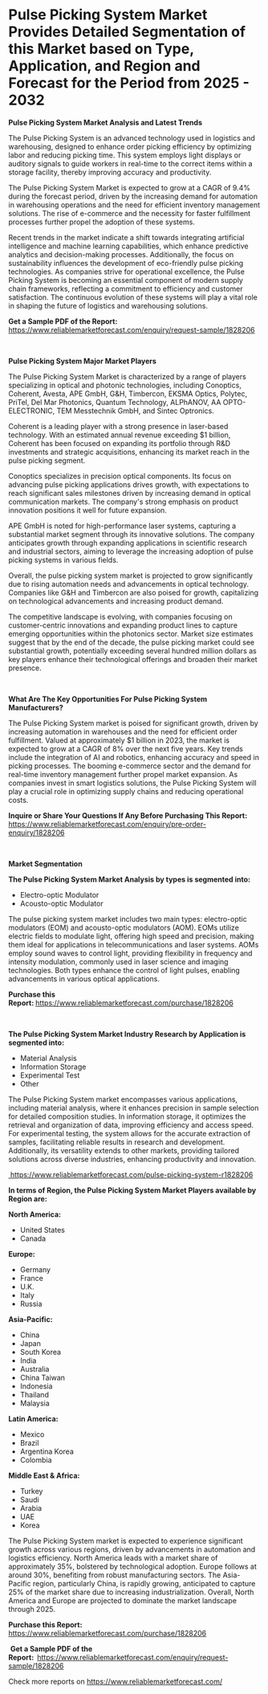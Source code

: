 <p><h1>Pulse Picking System Market Provides Detailed Segmentation of this Market based on Type, Application, and Region and Forecast for the Period from 2025 - 2032</h1></p><p><strong>Pulse Picking System Market Analysis and Latest Trends</strong></p>
<p><p>The Pulse Picking System is an advanced technology used in logistics and warehousing, designed to enhance order picking efficiency by optimizing labor and reducing picking time. This system employs light displays or auditory signals to guide workers in real-time to the correct items within a storage facility, thereby improving accuracy and productivity. </p><p>The Pulse Picking System Market is expected to grow at a CAGR of 9.4% during the forecast period, driven by the increasing demand for automation in warehousing operations and the need for efficient inventory management solutions. The rise of e-commerce and the necessity for faster fulfillment processes further propel the adoption of these systems. </p><p>Recent trends in the market indicate a shift towards integrating artificial intelligence and machine learning capabilities, which enhance predictive analytics and decision-making processes. Additionally, the focus on sustainability influences the development of eco-friendly pulse picking technologies. As companies strive for operational excellence, the Pulse Picking System is becoming an essential component of modern supply chain frameworks, reflecting a commitment to efficiency and customer satisfaction. The continuous evolution of these systems will play a vital role in shaping the future of logistics and warehousing solutions.</p></p>
<p><strong>Get a Sample PDF of the Report:&nbsp;</strong> <a href="https://www.reliablemarketforecast.com/enquiry/request-sample/1828206?utm_campaign=2876&utm_medium=2&utm_source=Github&utm_content=ia&utm_term=12042025&utm_id=pulse-picking-system">https://www.reliablemarketforecast.com/enquiry/request-sample/1828206</a></p>
<p>&nbsp;</p>
<p><strong>Pulse Picking System Major Market Players</strong></p>
<p><p>The Pulse Picking System Market is characterized by a range of players specializing in optical and photonic technologies, including Conoptics, Coherent, Avesta, APE GmbH, G&H, Timbercon, EKSMA Optics, Polytec, PriTel, Del Mar Photonics, Quantum Technology, ALPhANOV, AA OPTO-ELECTRONIC, TEM Messtechnik GmbH, and Sintec Optronics.</p><p>Coherent is a leading player with a strong presence in laser-based technology. With an estimated annual revenue exceeding $1 billion, Coherent has been focused on expanding its portfolio through R&D investments and strategic acquisitions, enhancing its market reach in the pulse picking segment.</p><p>Conoptics specializes in precision optical components. Its focus on advancing pulse picking applications drives growth, with expectations to reach significant sales milestones driven by increasing demand in optical communication markets. The company's strong emphasis on product innovation positions it well for future expansion.</p><p>APE GmbH is noted for high-performance laser systems, capturing a substantial market segment through its innovative solutions. The company anticipates growth through expanding applications in scientific research and industrial sectors, aiming to leverage the increasing adoption of pulse picking systems in various fields.</p><p>Overall, the pulse picking system market is projected to grow significantly due to rising automation needs and advancements in optical technology. Companies like G&H and Timbercon are also poised for growth, capitalizing on technological advancements and increasing product demand. </p><p>The competitive landscape is evolving, with companies focusing on customer-centric innovations and expanding product lines to capture emerging opportunities within the photonics sector. Market size estimates suggest that by the end of the decade, the pulse picking market could see substantial growth, potentially exceeding several hundred million dollars as key players enhance their technological offerings and broaden their market presence.</p></p>
<p>&nbsp;</p>
<p><strong>What Are The Key Opportunities For Pulse Picking System Manufacturers?</strong></p>
<p><p>The Pulse Picking System market is poised for significant growth, driven by increasing automation in warehouses and the need for efficient order fulfillment. Valued at approximately $1 billion in 2023, the market is expected to grow at a CAGR of 8% over the next five years. Key trends include the integration of AI and robotics, enhancing accuracy and speed in picking processes. The booming e-commerce sector and the demand for real-time inventory management further propel market expansion. As companies invest in smart logistics solutions, the Pulse Picking System will play a crucial role in optimizing supply chains and reducing operational costs.</p></p>
<p><strong>Inquire or Share Your Questions If Any Before Purchasing This Report:</strong> <a href="https://www.reliablemarketforecast.com/enquiry/pre-order-enquiry/1828206?utm_campaign=2876&utm_medium=2&utm_source=Github&utm_content=ia&utm_term=12042025&utm_id=pulse-picking-system">https://www.reliablemarketforecast.com/enquiry/pre-order-enquiry/1828206</a></p>
<p>&nbsp;</p>
<p><strong>Market Segmentation</strong></p>
<p><strong>The Pulse Picking System Market Analysis by types is segmented into:</strong></p>
<p><ul><li>Electro-optic Modulator</li><li>Acousto-optic Modulator</li></ul></p>
<p><p>The pulse picking system market includes two main types: electro-optic modulators (EOM) and acousto-optic modulators (AOM). EOMs utilize electric fields to modulate light, offering high speed and precision, making them ideal for applications in telecommunications and laser systems. AOMs employ sound waves to control light, providing flexibility in frequency and intensity modulation, commonly used in laser science and imaging technologies. Both types enhance the control of light pulses, enabling advancements in various optical applications.</p></p>
<p><strong>Purchase this Report:&nbsp;</strong><a href="https://www.reliablemarketforecast.com/purchase/1828206?utm_campaign=2876&utm_medium=2&utm_source=Github&utm_content=ia&utm_term=12042025&utm_id=pulse-picking-system">https://www.reliablemarketforecast.com/purchase/1828206</a></p>
<p>&nbsp;</p>
<p><strong>The Pulse Picking System Market Industry Research by Application is segmented into:</strong></p>
<p><ul><li>Material Analysis</li><li>Information Storage</li><li>Experimental Test</li><li>Other</li></ul></p>
<p><p>The Pulse Picking System market encompasses various applications, including material analysis, where it enhances precision in sample selection for detailed composition studies. In information storage, it optimizes the retrieval and organization of data, improving efficiency and access speed. For experimental testing, the system allows for the accurate extraction of samples, facilitating reliable results in research and development. Additionally, its versatility extends to other markets, providing tailored solutions across diverse industries, enhancing productivity and innovation.</p></p>
<p><a href="https://www.reliablemarketforecast.com/pulse-picking-system-r1828206?utm_campaign=2876&utm_medium=2&utm_source=Github&utm_content=ia&utm_term=12042025&utm_id=pulse-picking-system">&nbsp;https://www.reliablemarketforecast.com/pulse-picking-system-r1828206</a></p>
<p><strong>In terms of Region, the Pulse Picking System Market Players available by Region are:</strong></p>
<p>
    <p> <strong> North America: </strong>
        <ul>
            <li>United States</li>
            <li>Canada</li>
        </ul>
        </p> 
    <p> <strong> Europe: </strong>
        <ul>
            <li>Germany</li>
            <li>France</li>
            <li>U.K.</li>
            <li>Italy</li>
            <li>Russia</li>
        </ul>
        </p> 
    <p> <strong> Asia-Pacific: </strong>
        <ul>
            <li>China</li>
            <li>Japan</li>
            <li>South Korea</li>
            <li>India</li>
            <li>Australia</li>
            <li>China Taiwan</li>
            <li>Indonesia</li>
            <li>Thailand</li>
            <li>Malaysia</li>
        </ul>
        </p> 
    <p> <strong> Latin America: </strong>
        <ul>
            <li>Mexico</li>
            <li>Brazil</li>
            <li>Argentina Korea</li>
            <li>Colombia</li>
        </ul>
        </p> 
    <p> <strong> Middle East & Africa: </strong>
        <ul>
            <li>Turkey</li>
            <li>Saudi</li>
            <li>Arabia</li>
            <li>UAE</li>
            <li>Korea</li>
        </ul>
    </p>
    </p>
<p><p>The Pulse Picking System market is expected to experience significant growth across various regions, driven by advancements in automation and logistics efficiency. North America leads with a market share of approximately 35%, bolstered by technological adoption. Europe follows at around 30%, benefiting from robust manufacturing sectors. The Asia-Pacific region, particularly China, is rapidly growing, anticipated to capture 25% of the market share due to increasing industrialization. Overall, North America and Europe are projected to dominate the market landscape through 2025.</p></p>
<p><strong>Purchase this Report: </strong><a href="https://www.reliablemarketforecast.com/purchase/1828206?utm_campaign=2876&utm_medium=2&utm_source=Github&utm_content=ia&utm_term=12042025&utm_id=pulse-picking-system">https://www.reliablemarketforecast.com/purchase/1828206</a></p>
<p>&nbsp;<strong>Get a Sample PDF of the Report:&nbsp;&nbsp;</strong><a href="https://www.reliablemarketforecast.com/enquiry/request-sample/1828206?utm_campaign=2876&utm_medium=2&utm_source=Github&utm_content=ia&utm_term=12042025&utm_id=pulse-picking-system">https://www.reliablemarketforecast.com/enquiry/request-sample/1828206</a></p>
<p><strong></strong></p>
<p>Check more reports on <a href="https://www.reliablemarketforecast.com/?utm_campaign=2876&utm_medium=2&utm_source=Github&utm_content=ia&utm_term=12042025&utm_id=pulse-picking-system">https://www.reliablemarketforecast.com/</a></p>
